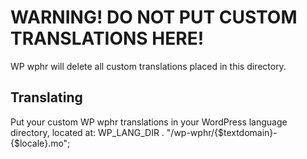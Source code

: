 # WARNING! DO NOT PUT CUSTOM TRANSLATIONS HERE!

WP wphr will delete all custom translations placed in this directory.

## Translating
Put your custom WP wphr translations in your WordPress language directory, located at: WP_LANG_DIR . "/wp-wphr/{$textdomain}-{$locale}.mo";
